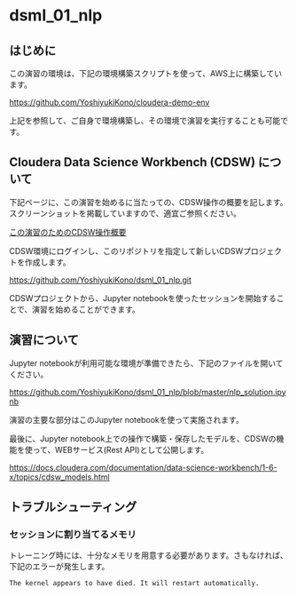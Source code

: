 # dsml_01_nlp

## はじめに

この演習の環境は、下記の環境構築スクリプトを使って、AWS上に構築しています。

https://github.com/YoshiyukiKono/cloudera-demo-env

上記を参照して、ご自身で環境構築し、その環境で演習を実行することも可能です。

## Cloudera Data Science Workbench (CDSW) について

下記ページに、この演習を始めるに当たっての、CDSW操作の概要を記します。スクリーンショットを掲載していますので、適宜ご参照ください。

[この演習のためのCDSW操作概要](./docs/cdsw.md)

CDSW環境にログインし、このリポジトリを指定して新しいCDSWプロジェクトを作成します。

https://github.com/YoshiyukiKono/dsml_01_nlp.git

CDSWプロジェクトから、Jupyter notebookを使ったセッションを開始することで、演習を始めることができます。

## 演習について

Jupyter notebookが利用可能な環境が準備できたら、下記のファイルを開いてください。

https://github.com/YoshiyukiKono/dsml_01_nlp/blob/master/nlp_solution.ipynb

演習の主要な部分はこのJupyter notebookを使って実施されます。

最後に、Jupyter notebook上での操作で構築・保存したモデルを、CDSWの機能を使って、WEBサービス(Rest API)として公開します。

https://docs.cloudera.com/documentation/data-science-workbench/1-6-x/topics/cdsw_models.html

## トラブルシューティング


### セッションに割り当てるメモリ
トレーニング時には、十分なメモリを用意する必要があります。さもなければ、下記のエラーが発生します。

`The kernel appears to have died. It will restart automatically.`
